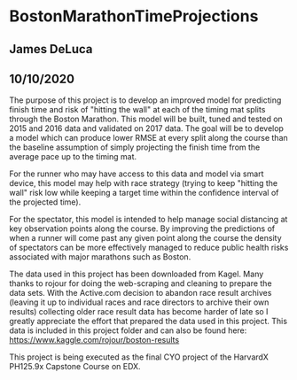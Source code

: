 # BostonMarathonTimeProjections
## James DeLuca
## 10/10/2020

The purpose of this project is to develop an improved model for predicting finish time and risk of "hitting the wall" at each of the timing mat splits through the Boston Marathon. This model will be built, tuned and tested on 2015 and 2016 data and validated on 2017 data. The goal will be to develop a model which can produce lower RMSE at every split along the course than the baseline assumption of simply projecting the finish time from the average pace up to the timing mat.

For the runner who may have access to this data and model via smart device, this model may help with race strategy (trying to keep "hitting the wall" risk low while keeping a target time within the confidence interval of the projected time).

For the spectator, this model is intended to help manage social distancing at key observation points along the course. By improving the predictions of when a runner will come past any given point along the course the density of spectators can be more effectively managed to reduce public health risks associated with major marathons such as Boston.

The data used in this project has been downloaded from Kagel. Many thanks to rojour for doing the web-scraping and cleaning to prepare the data sets. With the Active.com decision to abandon race result archives (leaving it up to individual races and race directors to archive their own results) collecting older race result data has become harder of late so I greatly appreciate the effort that prepared the data used in this project. This data is included in this project folder and can also be found here: https://www.kaggle.com/rojour/boston-results

This project is being executed as the final CYO project of the HarvardX PH125.9x Capstone Course on EDX.
